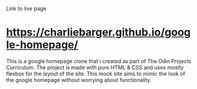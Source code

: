 Link to live page
 # https://charliebarger.github.io/google-homepage/

This is a google homepage clone that i created as part of The Odin Projects Curriculum. The project is made with pure HTML & CSS and uses mostly flexbox for the layout of the site. This mock site aims to mimic the look of the google homepage without worrying about functionality.
